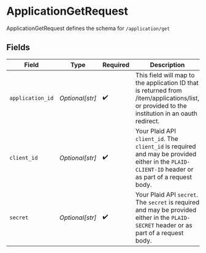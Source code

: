 # ApplicationGetRequest

ApplicationGetRequest defines the schema for `/application/get`


## Fields

| Field                                                                                                                                            | Type                                                                                                                                             | Required                                                                                                                                         | Description                                                                                                                                      |
| ------------------------------------------------------------------------------------------------------------------------------------------------ | ------------------------------------------------------------------------------------------------------------------------------------------------ | ------------------------------------------------------------------------------------------------------------------------------------------------ | ------------------------------------------------------------------------------------------------------------------------------------------------ |
| `application_id`                                                                                                                                 | *Optional[str]*                                                                                                                                  | :heavy_check_mark:                                                                                                                               | This field will map to the application ID that is returned from /item/applications/list, or provided to the institution in an oauth redirect.    |
| `client_id`                                                                                                                                      | *Optional[str]*                                                                                                                                  | :heavy_check_mark:                                                                                                                               | Your Plaid API `client_id`. The `client_id` is required and may be provided either in the `PLAID-CLIENT-ID` header or as part of a request body. |
| `secret`                                                                                                                                         | *Optional[str]*                                                                                                                                  | :heavy_check_mark:                                                                                                                               | Your Plaid API `secret`. The `secret` is required and may be provided either in the `PLAID-SECRET` header or as part of a request body.          |